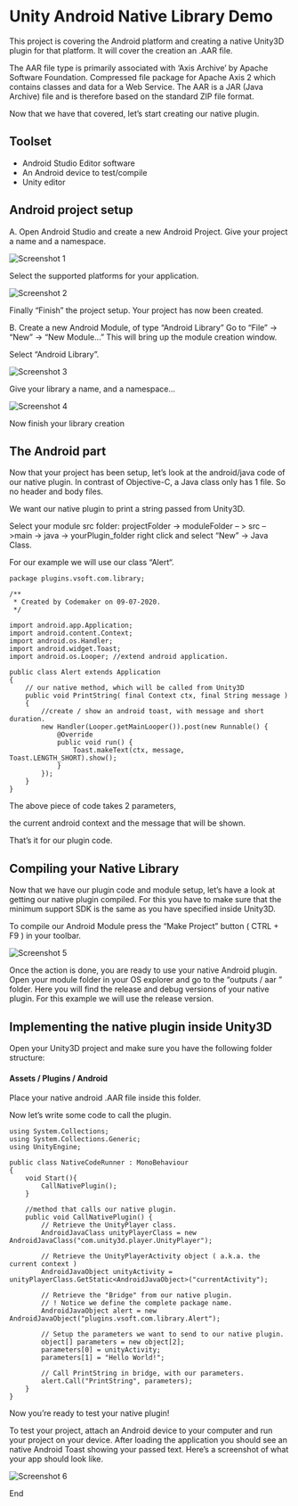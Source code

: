 # Unity Android Native Library Demo

This project is covering the Android platform and creating a native Unity3D plugin for that platform. It will cover the creation an .AAR file.

The AAR file type is primarily associated with ‘Axis Archive’ by Apache Software Foundation. Compressed file package for Apache Axis 2 which contains classes and data for a Web Service. The AAR is a JAR (Java Archive) file and is therefore based on the standard ZIP file format.

Now that we have that covered, let’s start creating our native plugin.

## Toolset

* Android Studio Editor software
* An Android device to test/compile
* Unity editor

## Android project setup

A. Open Android Studio and create a new Android Project.
Give your project a name and a namespace.

![Screenshot 1](https://github.com/codemaker2015/unity-android-native-library-demo/blob/master/Screenshots/Screenshot1.png)

Select the supported platforms for your application.

![Screenshot 2](https://github.com/codemaker2015/unity-android-native-library-demo/blob/master/Screenshots/Screenshot2.png)

Finally “Finish” the project setup.
Your project has now been created.

B. Create a new Android Module, of type “Android Library”
Go to “File” -> “New” -> “New Module…”
This will bring up the module creation window.

Select “Android Library”.

![Screenshot 3](https://github.com/codemaker2015/unity-android-native-library-demo/blob/master/Screenshots/Screenshot3.png)

Give your library a name, and a namespace…

![Screenshot 4](https://github.com/codemaker2015/unity-android-native-library-demo/blob/master/Screenshots/Screenshot4.png)

Now finish your library creation

## The Android part

Now that your project has been setup, let’s look at the android/java code of our native plugin. In contrast of Objective-C, a Java class only has 1 file. So no header and body files.

We want our native plugin to print a string passed from Unity3D.

Select your module src folder: projectFolder -> moduleFolder – > src – >main -> java -> yourPlugin_folder
right click and select “New” -> Java Class.

For our example we will use our class “Alert“.

```
package plugins.vsoft.com.library;

/**
 * Created by Codemaker on 09-07-2020.
 */

import android.app.Application;
import android.content.Context;
import android.os.Handler;
import android.widget.Toast;
import android.os.Looper; //extend android application.

public class Alert extends Application
{
    // our native method, which will be called from Unity3D
    public void PrintString( final Context ctx, final String message )
    {
        //create / show an android toast, with message and short duration.
        new Handler(Looper.getMainLooper()).post(new Runnable() {
            @Override
            public void run() {
                Toast.makeText(ctx, message, Toast.LENGTH_SHORT).show();
            }
        });
    }
}
```

The above piece of code takes 2 parameters,

the current android context and the message that will be shown.

That’s it for our plugin code.

## Compiling your Native Library

Now that we have our plugin code and module setup, let’s have a look at getting our native plugin compiled.
For this you have to make sure that the minimum support SDK is the same as you have specified inside Unity3D.

To compile our Android Module press the “Make Project” button ( CTRL + F9 ) in your toolbar.

![Screenshot 5](https://github.com/codemaker2015/unity-android-native-library-demo/blob/master/Screenshots/Screenshot5.png)

Once the action is done, you are ready to use your native Android plugin. Open your module folder in your OS explorer and go to the “outputs / aar ” folder. Here you will find the release and debug versions of your native plugin. For this example we will use the release version.

## Implementing the native plugin inside Unity3D

Open your Unity3D project and make sure you have the following folder structure:

#### Assets / Plugins / Android

Place your native android .AAR file inside this folder.

Now let’s write some code to call the plugin.

```
using System.Collections;
using System.Collections.Generic;
using UnityEngine;

public class NativeCodeRunner : MonoBehaviour
{
	void Start(){
		CallNativePlugin();
	}

	//method that calls our native plugin.
	public void CallNativePlugin() {
		// Retrieve the UnityPlayer class.
		AndroidJavaClass unityPlayerClass = new AndroidJavaClass("com.unity3d.player.UnityPlayer");

		// Retrieve the UnityPlayerActivity object ( a.k.a. the current context )
		AndroidJavaObject unityActivity = unityPlayerClass.GetStatic<AndroidJavaObject>("currentActivity");

		// Retrieve the "Bridge" from our native plugin.
		// ! Notice we define the complete package name.              
		AndroidJavaObject alert = new AndroidJavaObject("plugins.vsoft.com.library.Alert");

		// Setup the parameters we want to send to our native plugin.              
		object[] parameters = new object[2];
		parameters[0] = unityActivity;
		parameters[1] = "Hello World!";

		// Call PrintString in bridge, with our parameters.
		alert.Call("PrintString", parameters);
	}
}

```

Now you’re ready to test your native plugin!

To test your project, attach an Android device to your computer and run your project on your device. After loading the application you should see an native Android Toast showing your passed text.
Here’s a screenshot of what your app should look like.

![Screenshot 6](https://github.com/codemaker2015/unity-android-native-library-demo/blob/master/Screenshots/Screenshot6.png)

End